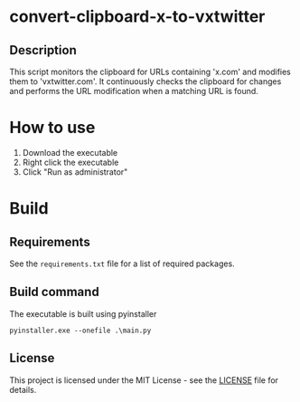 # convert-clipboard-x-to-vxtwitter

## Description
This script monitors the clipboard for URLs containing 'x.com' and modifies them to 'vxtwitter.com'. It continuously checks the clipboard for changes and performs the URL modification when a matching URL is found.

# How to use
1. Download the executable
2. Right click the executable
3. Click "Run as administrator"

# Build

## Requirements
See the `requirements.txt` file for a list of required packages.

## Build command 
The executable is built using pyinstaller

```
pyinstaller.exe --onefile .\main.py
```

## License
This project is licensed under the MIT License - see the [LICENSE](LICENSE) file for details.

